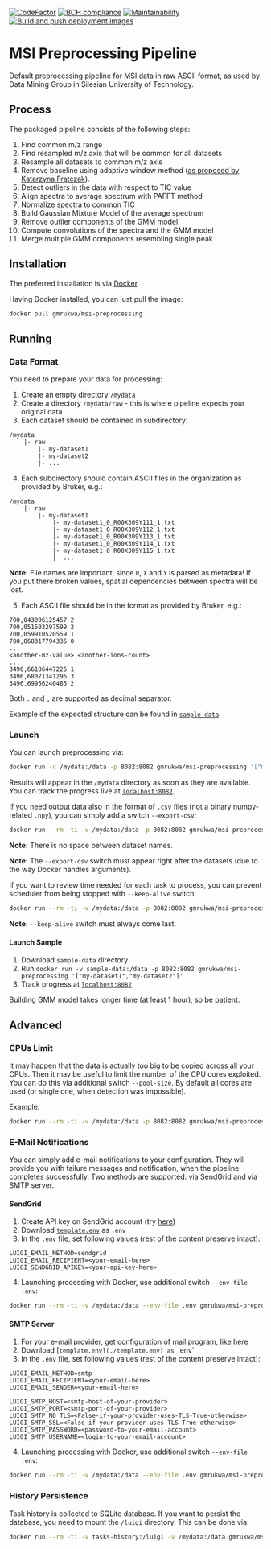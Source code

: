 [![CodeFactor](https://www.codefactor.io/repository/github/gmrukwa/msi-preprocessing-pipeline/badge)](https://www.codefactor.io/repository/github/gmrukwa/msi-preprocessing-pipeline)
[![BCH compliance](https://bettercodehub.com/edge/badge/gmrukwa/msi-preprocessing-pipeline?branch=master)](https://bettercodehub.com/)
[![Maintainability](https://api.codeclimate.com/v1/badges/2fdbd93c4e668763b873/maintainability)](https://codeclimate.com/github/gmrukwa/msi-preprocessing-pipeline/maintainability)
[![Build and push deployment images](https://github.com/gmrukwa/msi-preprocessing-pipeline/workflows/Build%20and%20push%20deployment%20images/badge.svg)](https://github.com/gmrukwa/msi-preprocessing-pipeline/actions?query=workflow%3A%22Build+and+push+deployment+images%22)

# MSI Preprocessing Pipeline

Default preprocessing pipeline for MSI data in raw ASCII format,
as used by Data Mining Group in Silesian University of Technology.

## Process

The packaged pipeline consists of the following steps:

1) Find common m/z range
2) Find resampled m/z axis that will be common for all datasets
3) Resample all datasets to common m/z axis
4) Remove baseline using adaptive window method ([as proposed by Katarzyna Frątczak](http://scholar.google.com/scholar_lookup?title=Adaptive%20baseline%20correction%20algorithm%20for%20MALDI%20spectra.&author=K.%20Bednarczyk&author=M.%20Gawin&author=M.%20Pietrowska&author=P.%20Wid%C5%82ak&author=J.%20Polanska&publication_year=2017)).
5) Detect outliers in the data with respect to TIC value
6) Align spectra to average spectrum with PAFFT method
7) Normalize spectra to common TIC
8) Build Gaussian Mixture Model of the average spectrum
9) Remove outlier components of the GMM model
10) Compute convolutions of the spectra and the GMM model
11) Merge multiple GMM components resembling single peak

## Installation

The preferred installation is via
[Docker](https://www.docker.com/products/docker-desktop).

Having Docker installed, you can just pull the image:

```bash
docker pull gmrukwa/msi-preprocessing
```

## Running

### Data Format

You need to prepare your data for processing:

1) Create an empty directory `/mydata`
2) Create a directory `/mydata/raw` - this is where pipeline expects your
original data
3) Each dataset should be contained in subdirectory:

```plaintext
/mydata
    |- raw
        |- my-dataset1
        |- my-dataset2
        |- ...
```

4) Each subdirectory should contain ASCII files in the organization as
provided by Bruker, e.g.:

```plaintext
/mydata
    |- raw
        |- my-dataset1
            |- my-dataset1_0_R00X309Y111_1.txt
            |- my-dataset1_0_R00X309Y112_1.txt
            |- my-dataset1_0_R00X309Y113_1.txt
            |- my-dataset1_0_R00X309Y114_1.txt
            |- my-dataset1_0_R00X309Y115_1.txt
            |- ...
```

**Note:** File names are important, since `R`, `X` and `Y` is parsed as
metadata! If you put there broken values, spatial dependencies between
spectra will be lost.

5) Each ASCII file should be in the format as provided by Bruker, e.g.:

```plaintext
700,043096125457 2
700,051503297599 2
700,059910520559 1
700,068317794335 0
...
<another-mz-value> <another-ions-count>
...
3496,66186447226 1
3496,68071341296 3
3496,69956240485 2
```

Both `.` and `,` are supported as decimal separator.

Example of the expected structure can be found in
[`sample-data`](./sample-data).

### Launch

You can launch preprocessing via:

```bash
docker run -v /mydata:/data -p 8082:8082 gmrukwa/msi-preprocessing '["my-dataset1","my-dataset2"]'
```

Results will appear in the `/mydata` directory as soon as they are
available. You can track the progress live at
[`localhost:8082`](https://localhost:8082).

If you need output data also in the format of `.csv` files (not a binary
numpy-related `.npy`), you can simply add a switch `--export-csv`:

```bash
docker run --rm -ti -v /mydata:/data -p 8082:8082 gmrukwa/msi-preprocessing '["my-dataset1","my-dataset2"]' --export-csv
```

**Note:** There is no space between dataset names.

**Note:** The `--export-csv` switch must appear right after the datasets
(due to the way Docker handles arguments).

If you want to review time needed for each task to process, you can prevent
scheduler from being stopped with `--keep-alive` switch:

```bash
docker run --rm -ti -v /mydata:/data -p 8082:8082 gmrukwa/msi-preprocessing '["my-dataset1","my-dataset2"]' --keep-alive
```

**Note:** `--keep-alive` switch must always come last.

#### Launch Sample

1) Download `sample-data` directory
2) Run `docker run -v sample-data:/data -p 8082:8082 gmrukwa/msi-preprocessing '["my-dataset1","my-dataset2"]'`
3) Track progress at [`localhost:8082`](https://localhost:8082)

Building GMM model takes longer time (at least 1 hour), so be patient.

## Advanced

### CPUs Limit

It may happen that the data is actually too big to be copied across all your CPUs.
Then it may be useful to limit the number of the CPU cores exploited.
You can do this via additional switch `--pool-size`. By default all cores
are used (or single one, when detection was impossible).

Example:
```bash
docker run --rm -ti -v /mydata:/data -p 8082:8082 gmrukwa/msi-preprocessing '["my-dataset1","my-dataset2"]' --pool-size 2 --keep-alive
```

### E-Mail Notifications

You can simply add e-mail notifications to your configuration.
They will provide you with failure messages and notification, when
the pipeline completes successfully. Two methods are supported: via
SendGrid and via SMTP server.

#### SendGrid

1) Create API key on SendGrid account (try [here](https://app.sendgrid.com/settings/api_keys))
2) Download [`template.env`](./template.env) as `.env`
3) In the `.env` file, set following values (rest of the content preserve
intact):

```env
LUIGI_EMAIL_METHOD=sendgrid
LUIGI_EMAIL_RECIPIENT=<your-email-here>
LUIGI_SENDGRID_APIKEY=<your-api-key-here>
```

4) Launching processing with Docker, use additional switch
`--env-file .env`:

```bash
docker run --rm -ti -v /mydata:/data --env-file .env gmrukwa/msi-preprocessing '["my-dataset1","my-dataset2"]'
```

#### SMTP Server

1) For your e-mail provider, get configuration of mail program, like
[here](https://support.google.com/a/answer/176600?hl=en)
2) Download [`template.env](./template.env) as `.env`
3) In the `.env` file, set following values (rest of the content preserve
intact):

```env
LUIGI_EMAIL_METHOD=smtp
LUIGI_EMAIL_RECIPIENT=<your-email-here>
LUIGI_EMAIL_SENDER=<your-email-here>

LUIGI_SMTP_HOST=<smtp-host-of-your-provider>
LUIGI_SMTP_PORT=<smtp-port-of-your-provider>
LUIGI_SMTP_NO_TLS=<False-if-your-provider-uses-TLS-True-otherwise>
LUIGI_SMTP_SSL=<False-if-your-provider-uses-TLS-True-otherwise>
LUIGI_SMTP_PASSWORD=<password-to-your-email-account>
LUIGI_SMTP_USERNAME=<login-to-your-email-account>
```

4) Launching processing with Docker, use additional switch
`--env-file .env`:

```bash
docker run --rm -ti -v /mydata:/data --env-file .env gmrukwa/msi-preprocessing '["my-dataset1","my-dataset2"]'
```

### History Persistence

Task history is collected to SQLite database. If you want to persist the
database, you need to mount the `/luigi` directory. This can be done via:

```bash
docker run --rm -ti -v tasks-history:/luigi -v /mydata:/data gmrukwa/msi-preprocessing
```
